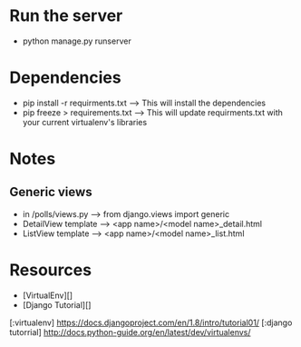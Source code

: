 

# Run the server
- python manage.py runserver

# Dependencies
- pip install -r requirments.txt --> This will install the dependencies
- pip freeze > requirements.txt --> This will update requirments.txt with your current virtualenv's libraries

# Notes

## Generic views
- in /polls/views.py --> from django.views import generic
- DetailView template --> \<app name\>/\<model name\>_detail.html
- ListView template --> \<app name\>/\<model name\>_list.html

# Resources
- [VirtualEnv][]
- [Django Tutorial][]

[:virtualenv] https://docs.djangoproject.com/en/1.8/intro/tutorial01/
[:django tutorrial] http://docs.python-guide.org/en/latest/dev/virtualenvs/

